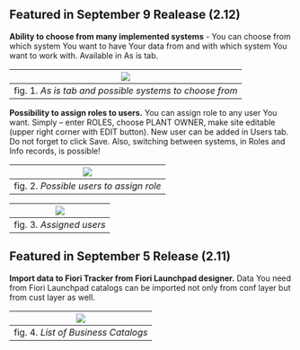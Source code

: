## Featured in September 9 Realease (2.12)

**Ability to choose from many implemented systems** - You can choose from which system You want to have Your data from and with which system You want to work with. Available in As is tab. 

|![](../res/chose_from_many_systems.png)|
|:--:|
|fig. 1. *As is tab and possible systems to choose from*|

**Possibility to assign roles to users.** You can assign role to any user You want. Simply – enter ROLES, choose PLANT OWNER, make site editable (upper right corner with EDIT button). New user can be added in Users tab. Do not forget to click Save. Also, switching between systems, in Roles and Info records, is possible! 

|![](../res/users_to_assign_role.png)|
|:--:|
|fig. 2. *Possible users to assign role*|

|![](../res/assigned_users.png)|
|:--:|
|fig. 3. *Assigned users*|

## Featured in September 5 Release (2.11)

**Import data to Fiori Tracker from Fiori Launchpad designer.** Data You need from Fiori Launchpad catalogs can be imported not only from conf layer but from cust layer as well. 

|![](../res/as_is_import.png)|
|:--:|
|fig. 4. *List of Business Catalogs*|
